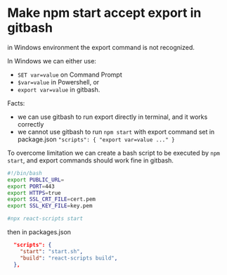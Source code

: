 # Make npm start accept export in gitbash
in Windows environment the export command is not recognized. 

In Windows we can either use:

- `SET var=value` on Command Prompt 
- `$var=value` in Powershell, or 
- `export var=value` in gitbash. 

Facts:

- we can use gitbash to run export directly in terminal, and it works correctly
- we cannot use gitbash to run `npm start` with export command set in package.json `"scripts": { "export var=value ..." }`

To overcome limitation we can create a bash script to be executed by `npm start`, and export commands should work fine in gitbash.

```bash
#!/bin/bash
export PUBLIC_URL=
export PORT=443
export HTTPS=true
export SSL_CRT_FILE=cert.pem
export SSL_KEY_FILE=key.pem

#npx react-scripts start
```
then in packages.json
```json
  "scripts": {
    "start": "start.sh",
    "build": "react-scripts build",
  },
```
